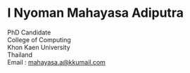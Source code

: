 # I Nyoman Mahayasa Adiputra
PhD Candidate<br>
College of Computing<br>
Khon Kaen University<br>
Thailand<br>
Email : mahayasa.a@kkumail.com
